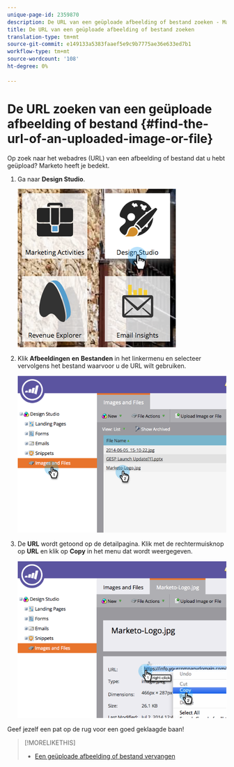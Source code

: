```yaml
---
unique-page-id: 2359870
description: De URL van een geüploade afbeelding of bestand zoeken - Marketo Docs - Productdocumentatie
title: De URL van een geüploade afbeelding of bestand zoeken
translation-type: tm+mt
source-git-commit: e149133a5383faaef5e9c9b7775ae36e633ed7b1
workflow-type: tm+mt
source-wordcount: '108'
ht-degree: 0%

---
```



# De URL zoeken van een geüploade afbeelding of bestand {#find-the-url-of-an-uploaded-image-or-file}

Op zoek naar het webadres (URL) van een afbeelding of bestand dat u hebt geüpload? Marketo heeft je bedekt.

1. Ga naar **Design Studio**.

   ![](assets/designstudio-4.png)

1. Klik **Afbeeldingen** **en** **Bestanden** in het linkermenu en selecteer vervolgens het bestand waarvoor u de URL wilt gebruiken.

   ![](assets/image2014-9-25-14-3a47-3a53.png)

1. De **URL** wordt getoond op de detailpagina. Klik met de rechtermuisknop op **URL** en klik op **Copy** in het menu dat wordt weergegeven.

   ![](assets/image2014-9-25-14-3a48-3a16.png)

Geef jezelf een pat op de rug voor een goed geklaagde baan!

>[!MORELIKETHIS]
>
>* [Een geüploade afbeelding of bestand vervangen](replace-an-uploaded-image-or-file.md)

>



